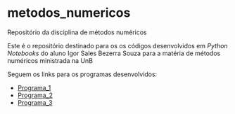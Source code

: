 # metodos_numericos
Repositório da disciplina de métodos numéricos

Este é o repositório destinado para os os códigos desenvolvidos em _Python Notebooks_ do aluno Igor Sales Bezerra Souza para a matéria de métodos numéricos ministrada na UnB

Seguem os links para os programas desenvolvidos:

- [Programa_1](/programa_1/programa_1_nb.ipynb)
- [Programa_2](/programa_2/programa_2_nb.ipynb)
- [Programa_3](/programa_3/programa_3_nb.ipynb)
